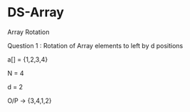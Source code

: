 # DS-Array

Array Rotation

Question 1 : Rotation of Array elements to left by d positions

a[] = {1,2,3,4}

N = 4

d = 2

O/P -> {3,4,1,2}
